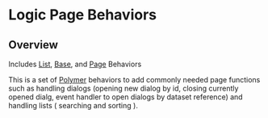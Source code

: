 # Logic Page Behaviors

## Overview

Includes [List](../blob/master/logical-list-behavior.html), [Base](../blob/master/logical-base-behavior.html), and [Page](../blob/master/logical-page-behavior.html) Behaviors

This is a set of [Polymer](https://www.polymer-project.org/1.0/) behaviors to add commonly needed page functions such as handling dialogs (opening new dialog by id, closing currently opened dialg, event handler to open dialogs by dataset reference) and handling lists ( searching and sorting ).
